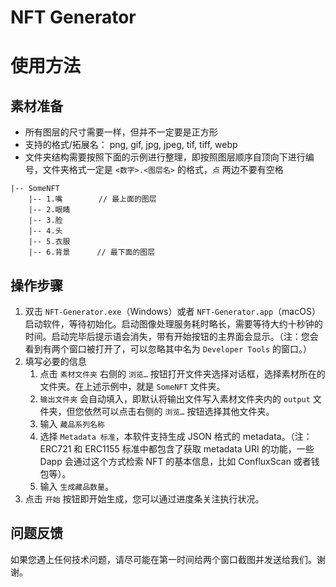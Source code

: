 # NFT Generator

# 使用方法

## 素材准备

* 所有图层的尺寸需要一样，但并不一定要是正方形
* 支持的格式/拓展名： png, gif, jpg, jpeg, tif, tiff, webp
* 文件夹结构需要按照下面的示例进行整理，即按照图层顺序自顶向下进行编号，文件夹格式一定是 `<数字>.<图层名>` 的格式，`点` 两边不要有空格

```Plaintext
|-- SomeNFT
    |-- 1.嘴        // 最上面的图层
    |-- 2.眼睛
    |-- 3.脸
    |-- 4.头
    |-- 5.衣服
    |-- 6.背景      // 最下面的图层
```

## 操作步骤

1. 双击 `NFT-Generator.exe`（Windows）或者 `NFT-Generator.app`（macOS）启动软件，等待初始化。启动图像处理服务耗时略长，需要等待大约十秒钟的时间。启动完毕后提示语会消失，带有开始按钮的主界面会显示。（注：您会看到有两个窗口被打开了，可以忽略其中名为 `Developer Tools` 的窗口。）
2. 填写必要的信息
   1. 点击 `素材文件夹` 右侧的 `浏览…` 按钮打开文件夹选择对话框，选择素材所在的文件夹。在上述示例中，就是 `SomeNFT` 文件夹。
   2. `输出文件夹` 会自动填入，即默认将输出文件写入素材文件夹内的 `output` 文件夹，但您依然可以点击右侧的 `浏览…` 按钮选择其他文件夹。
   3. 输入 `藏品系列名称`
   4. 选择 `Metadata 标准`，本软件支持生成 JSON 格式的 metadata。（注：ERC721 和 ERC1155 标准中都包含了获取 metadata URI 的功能，一些 Dapp 会通过这个方式检索 NFT 的基本信息，比如 ConfluxScan 或者钱包等）。
   5. 输入 `生成藏品数量`。
3. 点击 `开始` 按钮即开始生成，您可以通过进度条关注执行状况。

## 问题反馈

如果您遇上任何技术问题，请尽可能在第一时间给两个窗口截图并发送给我们。谢谢。